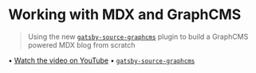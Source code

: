 # Working with MDX and GraphCMS

> Using the new [`gatsby-source-graphcms`](https://github.com/GraphCMS/gatsby-source-graphcms) plugin to build a GraphCMS powered MDX blog from scratch

• [Watch the video on YouTube](https://youtu.be/bQR4sUYiDvI) • [`gatsby-source-graphcms`](https://github.com/GraphCMS/gatsby-source-graphcms)
